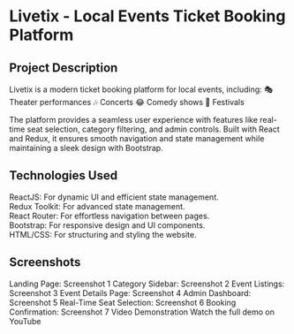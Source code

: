 <h1>Livetix - Local Events Ticket Booking Platform</h1>
<h2>Project Description</h2>
Livetix is a modern ticket booking platform for local events, including:
🎭 Theater performances
🎶 Concerts
😂 Comedy shows
🌟 Festivals

The platform provides a seamless user experience with features like real-time seat selection, category filtering, and admin controls. Built with React and Redux, it ensures smooth navigation and state management while maintaining a sleek design with Bootstrap.

<h2>Technologies Used</h2>
ReactJS: For dynamic UI and efficient state management.<br>
Redux Toolkit: For advanced state management.<br>
React Router: For effortless navigation between pages.<br>
Bootstrap: For responsive design and UI components.<br>
HTML/CSS: For structuring and styling the website.<br>
<h2>Screenshots</h2>
Landing Page: Screenshot 1
Category Sidebar: Screenshot 2
Event Listings: Screenshot 3
Event Details Page: Screenshot 4
Admin Dashboard: Screenshot 5
Real-Time Seat Selection: Screenshot 6
Booking Confirmation: Screenshot 7
Video Demonstration
Watch the full demo on YouTube
